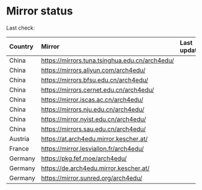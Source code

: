 <script src="./time.js"></script>
# Mirror status
Last check: <script type="text/javascript">localize(1704831580.3244197);</script>

|Country|Mirror|Last update|
|:------|:-----|:----------|
|China|https://mirrors.tuna.tsinghua.edu.cn/arch4edu/|<script type="text/javascript">localize(1704824805);</script>|
|China|https://mirrors.aliyun.com/arch4edu/|<script type="text/javascript">localize(1704781972);</script>|
|China|https://mirrors.bfsu.edu.cn/arch4edu/|<script type="text/javascript">localize(1704781972);</script>|
|China|https://mirrors.cernet.edu.cn/arch4edu/|<script type="text/javascript">localize(1704824805);</script>|
|China|https://mirror.iscas.ac.cn/arch4edu/|<script type="text/javascript">localize(1704781972);</script>|
|China|https://mirrors.nju.edu.cn/arch4edu/|<script type="text/javascript">localize(1704738715);</script>|
|China|https://mirror.nyist.edu.cn/arch4edu/|<script type="text/javascript">localize(1704824805);</script>|
|China|https://mirrors.sau.edu.cn/arch4edu/|<script type="text/javascript">localize(1704738715);</script>|
|Austria|https://at.arch4edu.mirror.kescher.at/|<script type="text/javascript">localize(1704824805);</script>|
|France|https://mirror.lesviallon.fr/arch4edu/|<script type="text/javascript">localize(1704781972);</script>|
|Germany|https://pkg.fef.moe/arch4edu/|<script type="text/javascript">localize(1704824805);</script>|
|Germany|https://de.arch4edu.mirror.kescher.at/|<script type="text/javascript">localize(1704824805);</script>|
|Germany|https://mirror.sunred.org/arch4edu/|<script type="text/javascript">localize(1704824805);</script>|

<script src="./tablefilter/tablefilter.js"></script>
<script src="./table.js"></script>